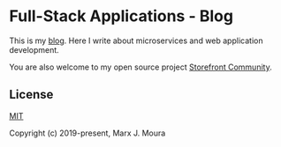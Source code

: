 # Full-Stack Applications - Blog

This is my [blog](https://fullstack.app). Here I write about microservices and web application development.

You are also welcome to my open source project [Storefront Community](https://github.com/storefront-community).

## License

[MIT](https://github.com/marxjmoura/fullstack-app/blob/master/LICENSE)

Copyright (c) 2019-present, Marx J. Moura
